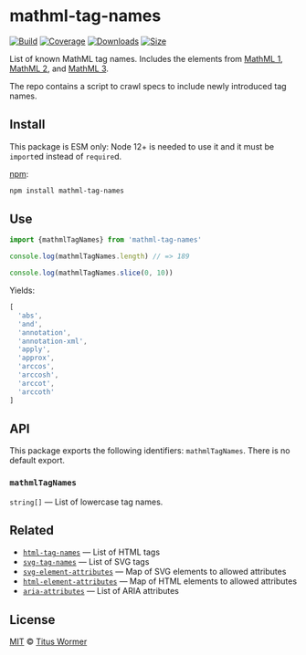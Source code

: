 # mathml-tag-names

[![Build][build-badge]][build]
[![Coverage][coverage-badge]][coverage]
[![Downloads][downloads-badge]][downloads]
[![Size][size-badge]][size]

List of known MathML tag names.
Includes the elements from [MathML 1][mathml1], [MathML 2][mathml2], and
[MathML 3][mathml3].

The repo contains a script to crawl specs to include newly introduced tag names.

## Install

This package is ESM only: Node 12+ is needed to use it and it must be `import`ed
instead of `require`d.

[npm][]:

```sh
npm install mathml-tag-names
```

## Use

```js
import {mathmlTagNames} from 'mathml-tag-names'

console.log(mathmlTagNames.length) // => 189

console.log(mathmlTagNames.slice(0, 10))
```

Yields:

```js
[
  'abs',
  'and',
  'annotation',
  'annotation-xml',
  'apply',
  'approx',
  'arccos',
  'arccosh',
  'arccot',
  'arccoth'
]
```

## API

This package exports the following identifiers: `mathmlTagNames`.
There is no default export.

### `mathmlTagNames`

`string[]` — List of lowercase tag names.

## Related

*   [`html-tag-names`](https://github.com/wooorm/html-tag-names)
    — List of HTML tags
*   [`svg-tag-names`](https://github.com/wooorm/svg-tag-names)
    — List of SVG tags
*   [`svg-element-attributes`](https://github.com/wooorm/svg-element-attributes)
    — Map of SVG elements to allowed attributes
*   [`html-element-attributes`](https://github.com/wooorm/html-element-attributes)
    — Map of HTML elements to allowed attributes
*   [`aria-attributes`](https://github.com/wooorm/aria-attributes)
    — List of ARIA attributes

## License

[MIT][license] © [Titus Wormer][author]

<!-- Definition -->

[build-badge]: https://github.com/wooorm/mathml-tag-names/workflows/main/badge.svg

[build]: https://github.com/wooorm/mathml-tag-names/actions

[coverage-badge]: https://img.shields.io/codecov/c/github/wooorm/mathml-tag-names.svg

[coverage]: https://codecov.io/github/wooorm/mathml-tag-names

[downloads-badge]: https://img.shields.io/npm/dm/mathml-tag-names.svg

[downloads]: https://www.npmjs.com/package/mathml-tag-names

[size-badge]: https://img.shields.io/bundlephobia/minzip/mathml-tag-names.svg

[size]: https://bundlephobia.com/result?p=mathml-tag-names

[npm]: https://docs.npmjs.com/cli/install

[license]: license

[author]: https://wooorm.com

[mathml1]: https://www.w3.org/TR/1998/REC-MathML-19980407/appendixF.html

[mathml2]: https://www.w3.org/TR/MathML2/appendixl.html

[mathml3]: https://www.w3.org/TR/MathML3/appendixi.html
